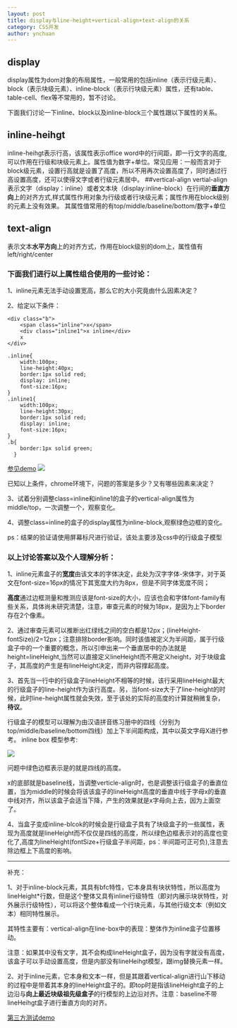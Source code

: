 ```yaml
---
layout: post
title: display与line-height+vertical-align+text-align的关系
category: CSS开发
author: ynchuan
---
```


## display
display属性为dom对象的布局属性，一般常用的包括inline（表示行级元素）、block（表示块级元素）、inline-block（表示行块级元素）属性，还有table、table-cell、flex等不常用的，暂不讨论。

下面我们讨论一下inline、block以及inline-block三个属性跟以下属性的关系。

## inline-heihgt
inline-heihgt表示行高，该属性表示office word中的行间距，即一行文字的高度,可以作用在行级和块级元素上。属性值为数字+单位。常见应用：一般而言对于block级元素，设置行高就是设置了高度，所以不用再次设置高度了，同时通过行高设置高度，还可以使得文字或者行级元素居中。
##vertical-align
vertial-align表示文字（display：inline）或者文本块（display:inline-block）在行间的**垂直方向**上的对齐方式,样式属性作用对象为行级或者行块级元素；属性作用在block级别的元素上没有效果。
其属性值常用的有top/middle/baseline/bottom/数字+单位

## text-align
表示文本**水平方向**上的对齐方式，作用在block级别的dom上，属性值有left/right/center


### 下面我们进行以上属性组合使用的一些讨论：
1、inline元素无法手动设置宽高，那么它的大小究竟由什么因素决定？

2、给定以下条件：

	<div class="b">
		<span class="inline">x</span>
		<div class="inline1">x inline</div>
		x
	</div>

	.inline{
		width:100px;
		line-height:40px;
		border:1px solid red; 
		display: inline; 
		font-size:16px;
	}
	.inline1{
		width:100px;
		line-height:30px;
		border:1px solid red; 
		display: inline; 
		font-size:16px;
	}
	.b{
		border:1px solid green;
	  }


[参见demo](http://codepen.io/ynchuan/pen/zveMNO)
![](/blog/images/inline.png)

已知以上条件，chrome环境下，问题的答案是多少？又有哪些因素来决定？

3、试着分别调整class=inline和inline1的盒子的vertical-align属性为middle/top，一次调整一个，观察变化。

4、调整class=inline的盒子的display属性为inline-block,观察绿色边框的变化。

ps：结果的验证请使用屏幕标尺进行验证，该处主要涉及css中的行级盒子模型

### 以上讨论答案以及个人理解分析：
1、inline元素盒子的**宽度**由该文本的字体决定，此处为汉字字体-宋体字，对于英文在font-size=16px的情况下其宽度大约为8px，但是不同字体宽度不同；

**高度**通过边框测量和推测应该是font-size的大小，应该也会和字体font-family有些关系，具体尚未研究清楚，注意，审查元素的时候为18px，是因为上下border存在2个像素。

2、通过审查元素可以推断出红绿线之间的空白都是12px；(lineHeight-fontSize)/2=12px；注意排除border影响。同时该值被定义为半间距，属于行级盒子中的一个重要的概念，所以引申出来一个垂直居中的办法就是height=lineHeight,当然可以直接定义lineHeight而不用定义height，对于块级盒子，其高度的产生是有lineHeight决定，而非内容撑起高度。

3、首先当一行中的行级盒子lineHeight不相等的时候，该行采用lineHeight最大的行级盒子的line-height作为该行高度。另，当font-size大于了line-height的时候，此时line-height属性就会失效，至于该处的实际的高度的计算就稍微复杂，**待议**。

行级盒子的模型可以理解为由汉语拼音练习册中的四线（分别为top/middle/baseline/bottom四线）加上下半间距构成，其中以英文字母X进行参考。
inline box 模型参考:

![](/blog/images/line-box.png)

问题中绿色边框表示是的就是四线的高度。

x的底部就是baseline线，当调整verticle-align时，也是调整该行级盒子的垂直位置，当为middle的时候会将该该盒子的lineHeight高度的垂直中线于字母x的垂直中线对齐，所以该盒子会适当下降，产生的效果就是x字母向上去，因为上面空了。

4、当盒子变成inline-blcok的时候会是行级盒子具有了块级盒子的一些属性，表现为高度就是lineHeight而不仅仅是四线的高度，所以绿色边框表示对的高度也变化了,高度为lineHeight(fontSize+行级盒子半间距，ps：半间距可正可负),注意去除边框上下高度的影响。


----------

补充：

1、对于inline-block元素，其具有bfc特性，它本身具有块状特性，所以高度为lineHeight*行数，但是这个整体又具有inline行级特性（即对内展示块状特性，对外展示行级特性），可以将这个整体看成一个行块元素，与其他行级文本（例如文本）相同特性展示。

其特性主要有：vertical-align在line-box中的表现：整体作为inline盒子位置移动。

注意：如果其中没有文字，其不会构成lineHeight盒子，因为没有字就没有高度，该盒子可以手动设置高度，但是内部没有lineHeihgt模型，跟img替换元素一样。

2、对于inline元素，它本身和文本一样，但是其跟着vertical-align进行山下移动的过程中是带着其本身的lineHeight盒子的。即top时是指该lineHeight盒子的上边沿与**向上最近块级祖先级盒子**的行模型的上边沿对齐。注意：baseline不带lineHeihgt盒子进行垂直方向的对齐。

[第三方测试demo](http://www.zhangxinxu.com/study/201005/verticle-align-test-demo.html)